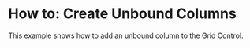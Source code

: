 # How to: Create Unbound Columns


<p>This example shows how to add an unbound column to the Grid Control.</p><p><br />
</p>

<br/>


